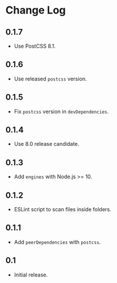 # Change Log

## 0.1.7
* Use PostCSS 8.1.

## 0.1.6
* Use released `postcss` version.

## 0.1.5
* Fix `postcss` version in `devDependencies`.

## 0.1.4
* Use 8.0 release candidate.

## 0.1.3
* Add `engines` with Node.js >= 10.

## 0.1.2
* ESLint script to scan files inside folders.

## 0.1.1
* Add `peerDependencies` with `postcss`.

## 0.1
* Initial release.
